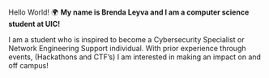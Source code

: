Hello World! 🌍
**My name is Brenda Leyva and I am a computer science student at UIC!**

I am a student who is inspired to become a Cybersecurity Specialist or Network Engineering Support individual. With prior experience through events, (Hackathons and CTF’s) I am interested in making an impact on and off campus!

<!---
brendismode/brendismode is a ✨ special ✨ repository because its `README.md` (this file) appears on your GitHub profile.
You can click the Preview link to take a look at your changes.
--->
